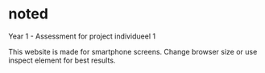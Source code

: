 # noted
Year 1 - Assessment for project individueel 1

This website is made for smartphone screens. Change browser size or use inspect element for best results.
